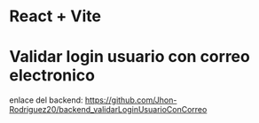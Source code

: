 # React + Vite

# Validar login usuario con correo electronico

enlace del backend: https://github.com/Jhon-Rodriguez20/backend_validarLoginUsuarioConCorreo